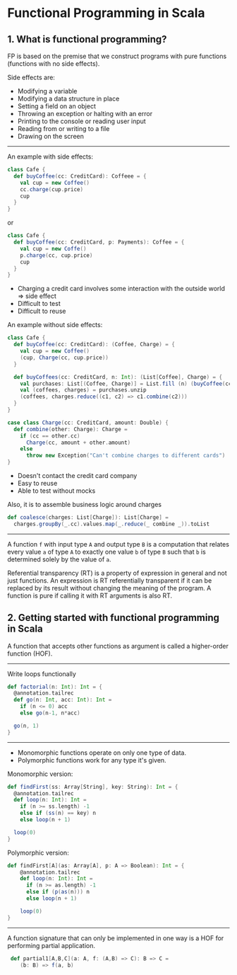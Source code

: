 # Functional Programming in Scala

## 1. What is functional programming?

FP is based on the premise that we construct programs with pure functions (functions with no side effects).

Side effects are:

- Modifying a variable
- Modifying a data structure in place
- Setting a field on an object
- Throwing an exception or halting with an error
- Printing to the console or reading user input
- Reading from or writing to a file
- Drawing on the screen

---

An example with side effects:

```scala
class Cafe {
  def buyCoffee(cc: CreditCard): Coffeee = {
    val cup = new Coffee()
    cc.charge(cup.price)
    cup
  }
}
```

or

```scala
class Cafe {
  def buyCoffee(cc: CreditCard, p: Payments): Coffee = {
    val cup = new Coffe()
    p.charge(cc, cup.price)
    cup
  }
}
```

- Charging a credit card involves some interaction with the outside world => side effect
- Difficult to test
- Difficult to reuse

An example without side effects:

```scala
class Cafe {
  def buyCoffee(cc: CreditCard): (Coffee, Charge) = {
    val cup = new Coffee()
    (cup, Charge(cc, cup.price))
  }

  def buyCoffees(cc: CreditCard, n: Int): (List[Coffee], Charge) = {
    val purchases: List[(Coffee, Charge)] = List.fill (n) (buyCoffee(cc))
    val (coffees, charges) = purchases.unzip
    (coffees, charges.reduce((c1, c2) => c1.combine(c2)))
  }
}

case class Charge(cc: CreditCard, amount: Double) {
  def combine(other: Charge): Charge =
    if (cc == other.cc)
      Charge(cc, amount + other.amount)
    else
      throw new Exception("Can't combine charges to different cards")
}
```

- Doesn't contact the credit card company
- Easy to reuse
- Able to test without mocks

Also, it is to assemble business logic around charges

```scala
def coalesce(charges: List[Charge]): List[Charge] =
  charges.groupBy(_.cc).values.map(_.reduce(_ combine _)).toList
```

---

A function `f` with input type `A` and output type `B` is a computation that relates every value `a` of type `A` to exactly one value `b` of type `B` such that `b` is determined solely by the value of `a`.

Referential transparency (RT) is a property of expression in general and not just functions. An expression is RT referentially transparent if it can be replaced by its result without changing the meaning of the program. A function is pure if calling it with RT arguments is also RT.

## 2. Getting started with functional programming in Scala

A function that accepts other functions as argument is called a higher-order function (HOF).

---

Write loops functionally

```scala
def factorial(n: Int): Int = {
  @annotation.tailrec
  def go(n: Int, acc: Int): Int =
    if (n <= 0) acc
    else go(n-1, n*acc)

  go(n, 1)
}
```

---

- Monomorphic functions operate on only one type of data.
- Polymorphic functions work for any type it's given.

Monomorphic version:

```scala
def findFirst(ss: Array[String], key: String): Int = {
  @annotation.tailrec
  def loop(n: Int): Int =
    if (n >= ss.length) -1
    else if (ss(n) == key) n
    else loop(n + 1)

  loop(0)
}
```

Polymorphic version:

```scala
def findFirst[A](as: Array[A], p: A => Boolean): Int = {
    @annotation.tailrec
    def loop(n: Int): Int =
      if (n >= as.length) -1
      else if (p(as(n))) n
      else loop(n + 1)

    loop(0)
}
```

---

A function signature that can only be implemented in one way is a HOF for performing partial application.

```scala
 def partial1[A,B,C](a: A, f: (A,B) => C): B => C =
    (b: B) => f(a, b)
```

